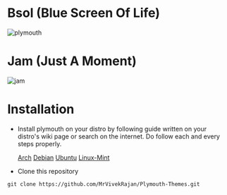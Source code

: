 # Bsol (Blue Screen Of Life)
![plymouth ](https://github.com/user-attachments/assets/ea6b1579-eda4-435b-bb8f-47868fdfc21e)

# Jam (Just A Moment)
![jam](https://github.com/user-attachments/assets/21d0d9a7-770b-44e6-83ca-0ae6a88477d0)

# Installation
- Install plymouth on your distro by following guide written on your distro's wiki page or search on the internet. Do follow each and every steps properly.
  
  [Arch](https://wiki.archlinux.org/title/Plymouth) [Debian](https://wiki.debian.org/plymouth) [Ubuntu](https://wiki.ubuntu.com/Plymouth) [Linux-Mint](https://community.linuxmint.com/tutorial/view/646)

- Clone this repository 
```
git clone https://github.com/MrVivekRajan/Plymouth-Themes.git
```
